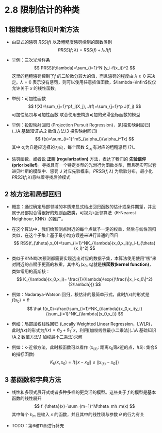 # 2.8 限制估计的种类

## 1 粗糙度惩罚和贝叶斯方法

* 由显式的惩罚 $RSS(f)$ 以及粗糙度惩罚控制的函数类别
  $$
  PRSS(f;\lambda)=RSS(f)+\lambda J(f)
  $$

* 举例：三次光滑样条
  $$
  PRSS(f;\lambda)=\sum_{i=1}^N (y_i-f(x_i))^2
  $$
  这里的粗糙惩罚控制了$f$ 的二阶微分较大的值，而且惩罚的程度由 $\lambda \ge 0$ 来决定。$\lambda=0$ 表示没有惩罚，则可以使用任意插值函数，$\lambda=\infin$仅仅允许关于 $x$ 的线性函数。

* 举例：可加性函数
  $$
  f(X)=\sum_{j=1}^pf_j(X_j), J(f)=\sum_{j=1}^p J(f_j)
  $$
  可加性惩罚与可加性函数 联合使用去构造可加的光滑坐标函数的模型

* 举例：投影映射回归 (Projection Pursuit Regression)，见[投影映射回归](..\A 基础知识\A.2 数值方法\3 投影映射回归)
  $$
  f(x)=\sum_{i=1}^mS_{\alpha_i}(\alpha_i^Tx)
  $$
  其中 $\alpha_i$为自适应选择的方向，每个函数 $S_{\alpha_i}$ 有对应的粗糙惩罚 (?)。

* 惩罚函数，或者说 **正则 (regularization)** 方法，表达了我们的 **先验信仰 (prior belief)**。寻找具有一个特定类型的光滑行为函数类型，而且确实可以套进贝叶斯的模型中．惩罚 $J$ 对应先验概率，$PRSS(f;\lambda)$ 为后验分布，最小化 $PRSS(f;\lambda)$意味着寻找后验模式



## 2 核方法和局部回归

* 概念：通过确定局部邻域的本质来显式给出回归函数的估计或条件期望，并且属于局部拟合得很好的规则函数类，可视为k近邻算法（K-Nearest Neighbour, KNN）的推广。

* 在这个算法中，我们给预测点附近的每个点赋予一定的权重，然后与线性回归类似，在这个子集上基于最小均方误差来进行普通的回归
  $$
  RSS(f_{\theta},x_0)=\sum_{i=1}^NK_{\lambda}(x_0,x_i)(y_i-f_{\theta}(x_i)^2)
  $$

* 类似于KNN每次预测都需要实现选出对应的数据子集，本算法使用使用“核”来对附近的点赋予更高的权重，其中$K_{\lambda}(x_0,x_i)​$就是**核函数(kernel function)**，类如常用的高斯核：
  $$
  K_{\lambda}(x_0,x_i)= \frac{1}{\lambda}\exp{(\frac{\|x_i-x_0\|^2}{2\lambda})}
  $$

* 例如：Nadaraya-Watson 回归，核估计的最简单形式，此时$f(x)$的形式是$f(x_0)=\theta$
  $$
  \hat f(x_0)=\frac{\sum_{i=1}^NK_{\lambda}(x_0,x_i)y_i}{\sum_{i=1}^NK_{\lambda}(x_0,x_i)}
  $$

* 例如：局部加权线性回归 (Locally Weighted Linear Regression，LWLR)，此时$f(x)$的形式为$f(x)=\theta_0+\theta_1^Tx$，利用[加权线性最小二乘法](..\A 基础知识\A.2 数值方法\1 加权最小二乘法)求解

* 例如：k-近邻方法，此时核函数可以看作 ($x_{(k)}$: 距离$x_0$第$k$近的点，$I(S)$: 集合$S$的指标函数)
  $$
  K_k(x,x_0)=I(\|x-x_0\|\le\|x_{(k)}-x_0\|)
  $$
  

## 3 基函数和字典方法

* 线性和多项式展开式或者多种多样的更灵活的模型。这些关于 $f​$ 的模型是基本函数的线性展开
  $$
  f_{\theta}(x)=\sum_{m=1}^M\theta_mh_m(x)
  $$
  其中每个 $h_m$ 是输入 $x$ 的函数，并且其中的线性项与参数 $\theta​$ 的行为有关

* TODO：第6和11章进行补充